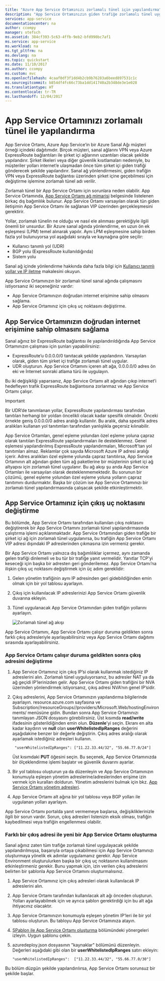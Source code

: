 ```yaml
---
title: "Azure App Service Ortamınızı zorlamalı tünel için yapılandırma"
description: "App Service Ortamınızın giden trafiğe zorlamalı tünel uygulandığında çalışmasını etkinleştirme"
services: app-service
documentationcenter: na
author: ccompy
manager: stefsch
ms.assetid: 384cf393-5c63-4ffb-9eb2-bfd990bc7af1
ms.service: app-service
ms.workload: na
ms.tgt_pltfrm: na
ms.devlang: na
ms.topic: quickstart
ms.date: 11/10/2017
ms.author: ccompy
ms.custom: mvc
ms.openlocfilehash: 4caaf0df3f1dd4b2cb9b76283a6beed897531c1c
ms.sourcegitcommit: b854df4fc66c73ba1dd141740a2b348de3e1e028
ms.translationtype: HT
ms.contentlocale: tr-TR
ms.lasthandoff: 12/04/2017
---
```

# <a name="configure-your-app-service-environment-with-forced-tunneling"></a>App Service Ortamınızı zorlamalı tünel ile yapılandırma

App Service Ortamı, Azure App Service’in bir Azure Sanal Ağı müşteri örneği içindeki dağıtımıdır. Birçok müşteri, sanal ağlarını VPN veya Azure ExpressRoute bağlantıları ile şirket içi ağlarının uzantıları olacak şekilde yapılandırır. Şirket ilkeleri veya diğer güvenlik kısıtlamaları nedeniyle, bu müşteriler yolları internet’e ulaşmadan önce tüm şirket içi giden trafiği gönderecek şekilde yapılandırır. Sanal ağ yönlendirmesini, giden trafiğin VPN veya ExpressRoute bağlantısı üzerinden şirket içine geçebilmesi için değiştirme işlemine zorlamalı tünel adı verilir. 

Zorlamalı tünel bir App Service Ortamı için sorunlara neden olabilir. App Service Ortamında, [App Service Ortamı ağ mimarisi][network] belgesinde listelenen birkaç dış bağımlılık bulunur. App Service Ortamı varsayılan olarak tün giden iletişimin App Service Ortamı ile sağlanan VIP üzerinden gerçekleşmesini gerektirir.

Yollar, zorlamalı tünelin ne olduğu ve nasıl ele alınması gerektiğiyle ilgili önemli bir unsurdur. Bir Azure sanal ağında yönlendirme, en uzun ön ek eşleşmesi (LPM) temel alınarak yapılır. Aynı LPM eşleşmesine sahip birden fazla yol bulunuyorsa yol aşağıdaki sırayla ve kaynağına göre seçilir:

* Kullanıcı tanımlı yol (UDR)
* BGP yolu (ExpressRoute kullanıldığında)
* Sistem yolu

Sanal ağ içinde yönlendirme hakkında daha fazla bilgi için [Kullanıcı tanımlı yollar ve IP iletme][routes] makalesini okuyun. 

App Service Ortamınızın bir zorlamalı tünel sanal ağında çalışmasını istiyorsanız iki seçeneğiniz vardır:

* App Service Ortamınızın doğrudan internet erişimine sahip olmasını sağlama.
* App Service Ortamınız için çıkış uç noktasını değiştirme.

## <a name="enable-your-app-service-environment-to-have-direct-internet-access"></a>App Service Ortamınızın doğrudan internet erişimine sahip olmasını sağlama

Sanal ağınız bir ExpressRoute bağlantısı ile yapılandırıldığında App Service Ortamınızın çalışması için şunları yapabilirsiniz:

* ExpressRoute’u 0.0.0.0/0 tanıtacak şekilde yapılandırın. Varsayılan olarak, giden tüm şirket içi trafiğe zorlamalı tünel uygular.
* UDR oluşturun. App Service Ortamını içeren alt ağa, 0.0.0.0/0 adres ön eki ve İnternet sonraki atlama türü ile uygulayın.

Bu iki değişikliği yaparsanız, App Service Ortamı alt ağından çıkıp internet’i hedefleyen trafik ExpressRoute bağlantısına zorlanmaz ve App Service Ortamı çalışır.

> [!IMPORTANT]
> Bir UDR’de tanımlanan yollar, ExpressRoute yapılandırması tarafından tanıtılan herhangi bir yoldan öncelikli olacak kadar spesifik olmalıdır. Önceki örnekte geniş 0.0.0.0/0 adres aralığı kullanılır. Bu aralık, daha spesifik adres aralıkları kullanan yol tanıtımları tarafından yanlışlıkla geçersiz kılınabilir.
>
> App Service Ortamları, genel eşleme yolundan özel eşleme yoluna çapraz olarak tanıtılan ExpressRoute yapılandırmaları ile desteklenmez. Genel eşlemesi yapılandırılmış ExpressRoute yapılandırmaları, Microsoft’tan yol tanıtımları almaz. Reklamlar çok sayıda Microsoft Azure IP adresi aralığı içerir. Adres aralıkları özel eşleme yolunda çapraz tanıtılırsa, App Service Ortamının alt ağından giden tüm ağ paketlerine bir müşterinin şirket içi ağ altyapısı için zorlamalı tünel uygulanır. Bu ağ akışı şu anda App Service Ortamları ile varsayılan olarak desteklenmemektedir. Bu sorunun bir çözümü, genel eşleme yolundan özel eşleme yoluna yolların çapraz tanıtımını durdurmaktır. Başka bir çözüm ise App Service Ortamınızı bir zorlamalı tünel yapılandırmasında çalışacak şekilde etkinleştirmektir.

## <a name="change-the-egress-endpoint-for-your-app-service-environment"></a>App Service Ortamınız için çıkış uç noktasını değiştirme ##

Bu bölümde, App Service Ortamı tarafından kullanılan çıkış noktasını değiştirerek bir App Service Ortamını zorlamalı tünel yapılandırmasında çalıştırma işlemi açıklanmaktadır. App Service Ortamından giden trafiğe bir şirket içi ağ için zorlamalı tünel uygulanırsa, bu trafiğin App Service Ortamı VIP adresi dışındaki IP adreslerinden çıkmasına izin vermeniz gerekir.

Bir App Service Ortamı yalnızca dış bağımlılıklar içermez, aynı zamanda gelen trafiği dinlemeli ve bu tür bir trafiğe yanıt vermelidir. Yanıtlar TCP’yi keseceği için başka bir adresten geri gönderilemez. App Service Ortamı’na ilişkin çıkış uç noktasını değiştirmek için üç adım gereklidir:

1. Gelen yönetim trafiğinin aynı IP adresinden geri gidebildiğinden emin olmak için bir yol tablosu ayarlayın.

2. Çıkış için kullanılacak IP adreslerinizi App Service Ortamı güvenlik duvarına ekleyin.

3. Tünel uygulanacak App Service Ortamından giden trafiğin yollarını ayarlayın.

   ![Zorlamalı tünel ağ akışı][1]

App Service Ortamını, App Service Ortamı çalışır duruma geldikten sonra farklı çıkış adresleriyle ayarlayabilirsiniz veya App Service Ortamı dağıtımı sırasında ayarlayabilirsiniz.

### <a name="change-the-egress-address-after-the-app-service-environment-is-operational"></a>App Service Ortamı çalışır duruma geldikten sonra çıkış adresini değiştirme ###
1. App Service Ortamınız için çıkış IP’si olarak kullanmak istediğiniz IP adreslerini alın. Zorlamalı tünel uyguluyorsanız, bu adresler NAT ya da ağ geçidi IP’lerinizden gelir. App Service Ortamı giden trafiğini bir NVA üzerinden yönlendirmek istiyorsanız, çıkış adresi NVA’nın genel IP’sidir.

2. Çıkış adreslerini, App Service Ortamınızın yapılandırma bilgilerinde ayarlayın. resource.azure.com sayfasına ve Subscription/<subscription id>/resourceGroups/<ase resource group>/providers/Microsoft.Web/hostingEnvironments/<ase name> menüsüne gidin. Bundan sonra App Service Ortamınızı tanımlayan JSON dosyasını görebilirsiniz. Üst kısımda **read/write** ifadesinin gösterildiğinden emin olun. **Düzenle**’yi seçin. Ekranı en alta kadar kaydırın ve **null** olan **userWhitelistedIpRanges** değerini aşağıdakine benzer bir değerle değiştirin. Çıkış adres aralığı olarak ayarlamak istediğiniz adresleri kullanın. 

        "userWhitelistedIpRanges": ["11.22.33.44/32", "55.66.77.0/24"] 

   Üst kısımdaki **PUT** öğesini seçin. Bu seçenek, App Service Ortamınızda bir ölçeklendirme işlemi başlatır ve güvenlik duvarını ayarlar.
 
3. Bir yol tablosu oluşturun ya da düzenleyin ve App Service Ortamınızın konumuyla eşleşen yönetim adreslerine/adreslerinden erişime izin vermek için kuralları doldurun. Yönetim adreslerini bulmak için bkz. [App Service Ortamı yönetim adresleri][management].

4. App Service Ortamı alt ağına bir yol tablosu veya BGP yolları ile uygulanan yolları ayarlayın. 

App Service Ortamı portalda yanıt vermemeye başlarsa, değişikliklerinizle ilgili bir sorun vardır. Sorun, çıkış adresleri listenizin eksik olması, trafiğin kaybedilmesi veya trafiğin engellenmesi olabilir. 

### <a name="create-a-new-app-service-environment-with-a-different-egress-address"></a>Farklı bir çıkış adresi ile yeni bir App Service Ortamı oluşturma ###

Sanal ağınız zaten tüm trafiğe zorlamalı tünel uygulayacak şekilde yapılandırılmışsa, başarıyla ortaya çıkabilmesi için App Service Ortamınızı oluşturmaya yönelik ek adımlar uygulamanız gerekir. App Service Environment oluşturulurken başka bir çıkış uç noktasının kullanılmasını etkinleştirmeniz gerekir. Bunu yapmak için, izin verilen çıkış adreslerini belirten bir şablonla App Service Ortamını oluşturmalısınız.

1. App Service Ortamınız için çıkış adresleri olarak kullanılacak IP adreslerini alın.

2. App Service Ortamı tarafından kullanılacak alt ağı önceden oluşturun. Yolları ayarlayabilmek için ve ayrıca şablon gerektirdiği için bu alt ağa ihtiyacınız olacaktır.

3. App Service Ortamınızın konumuyla eşleşen yönetim IP’leri ile bir yol tablosu oluşturun. Bu tabloyu App Service Ortamınıza atayın.

4. [ŞPablon ile App Service Ortamı oluşturma][template] bölümündeki yönergeleri izleyin. Uygun şablonu çekin.

5. azuredeploy.json dosyasının "kaynaklar" bölümünü düzenleyin. Değerleri aşağıdaki gibi olan bir **userWhitelistedIpRanges** satırı ekleyin:

       "userWhitelistedIpRanges":  ["11.22.33.44/32", "55.66.77.0/30"]

Bu bölüm düzgün şekilde yapılandırılırsa, App Service Ortamı sorunsuz bir şekilde başlar. 


<!--IMAGES-->
[1]: ./media/forced-tunnel-support/forced-tunnel-flow.png

<!--Links-->
[management]: ./management-addresses.md
[network]: ./network-info.md
[routes]: ../../virtual-network/virtual-networks-udr-overview.md
[template]: ./create-from-template.md
